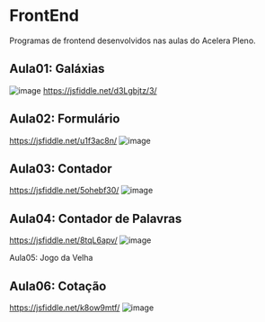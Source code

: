 # FrontEnd
Programas de frontend desenvolvidos nas aulas do Acelera Pleno.

## Aula01: Galáxias
![image](https://github.com/MayzaAlv/AceleraPleno-FrontEnd/assets/89316731/5e279789-3a37-443b-9964-f03f9ad1737a)
https://jsfiddle.net/d3Lgbjtz/3/

## Aula02: Formulário
https://jsfiddle.net/u1f3ac8n/
![image](https://github.com/MayzaAlv/AceleraPleno-FrontEnd/assets/89316731/d844df80-f733-43aa-a094-3da1546d3f7c)

## Aula03: Contador 
https://jsfiddle.net/5ohebf30/
![image](https://github.com/MayzaAlv/AceleraPleno-FrontEnd/assets/89316731/5af6a7a5-b1e0-4928-b912-54ef0e12985f)

## Aula04: Contador de Palavras
https://jsfiddle.net/8tqL6apv/
![image](https://github.com/MayzaAlv/AceleraPleno-FrontEnd/assets/89316731/7c7a51a2-a342-499b-9f8b-e1cfb62e5d0f)

Aula05: Jogo da Velha

## Aula06: Cotação
https://jsfiddle.net/k8ow9mtf/
![image](https://github.com/MayzaAlv/AceleraPleno-FrontEnd/assets/89316731/9a4f20a4-1d0f-4deb-a674-e8cb9c6faf73)
